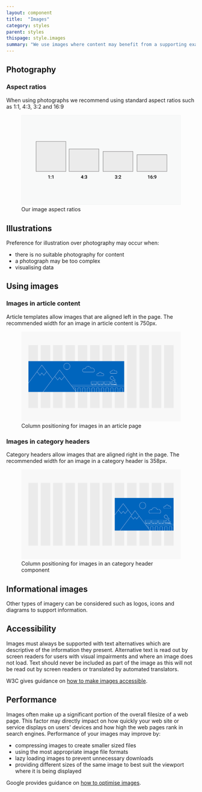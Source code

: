 ```yaml
---
layout: component
title:  "Images"
category: styles
parent: styles
thispage: style.images
summary: "We use images where content may benefit from a supporting example to clarify information."
---
```


## Photography

### Aspect ratios

When using photographs we recommend using standard aspect ratios such as 1:1, 4:3, 3:2 and 16:9

<figure class="example__content">
<img alt="Box shapes representing the four recommended image aspect ratios" src="/assets/images/ratios-image.png">
<figcaption>Our image aspect ratios</figcaption>
</figure>

## Illustrations

Preference for illustration over photography may occur when:

* there is no suitable photography for content
* a photograph may be too complex
* visualising data

## Using images

### Images in article content

Article templates allow images that are aligned left in the page. The recommended width for an image in article content is 750px.

<figure class="example__content">
<img alt="An image spans over eight columns on the page layout and is left-aligned." src="/assets/images/article-image.svg" loading="lazy">
<figcaption>Column positioning for images in an article page</figcaption>
</figure>

### Images in category headers

Category headers allow images that are aligned right in the page. The recommended width for an image in a category header is 358px.

<figure class="example__content">
<img alt="An image spans over four columns on the category header and is right-aligned." src="/assets/images/category-image.svg" loading="lazy">
<figcaption>Column positioning for images in an category header component</figcaption>
</figure>

## Informational images

Other types of imagery can be considered such as logos, icons and diagrams to support information.

## Accessibility

Images must always be supported with text alternatives which are descriptive of the information they present. Alternative text is read out by screen readers for users with visual impairments and where an image does not load. Text should never be included as part of the image as this will not be read out by screen readers or translated by automated translators.

W3C gives guidance on [how to make images accessible](https://www.w3.org/WAI/tutorials/images/).

## Performance

Images often make up a significant portion of the overall filesize of a web page. This factor may directly impact on how quickly your web site or service displays on users' devices and how high the web pages rank in search engines. Performance of your images may improve by:

- compressing images to create smaller sized files
- using the most appropriate image file formats
- lazy loading images to prevent unnecessary downloads
- providing different sizes of the same image to best suit the viewport where it is being displayed

Google provides guidance on [how to optimise images](https://web.dev/uses-optimized-images/).